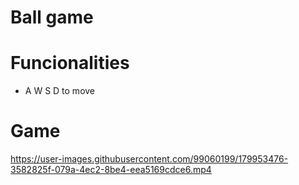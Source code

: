 # Ball game

# Funcionalities
- A W S D to move

# Game 



https://user-images.githubusercontent.com/99060199/179953476-3582825f-079a-4ec2-8be4-eea5169cdce6.mp4

